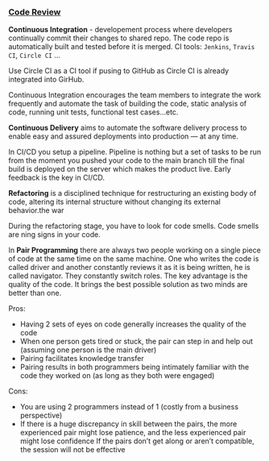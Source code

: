 ### [Code Review](https://medium.com/palantir/code-review-best-practices-19e02780015f)

__Continuous Integration__ - developement process where developers continually commit their changes to shared repo. The code repo is automatically built and tested before it is merged. CI tools: `Jenkins`, `Travis CI`, `Circle CI` ...

Use Circle CI as a CI tool if pusing to GitHub as Circle CI is already integrated into GirHub.

Continuous Integration encourages the team members to integrate the work frequently and automate the task of building the code, static analysis of code, running unit tests, functional test cases…etc.

__Continuous Delivery__ aims to automate the software delivery process to enable easy and assured deployments into production — at any time.

In CI/CD you setup a pipeline. Pipeline is nothing but a set of tasks to be run from the moment you pushed your code to the main branch till the final build is deployed on the server which makes the product live. Early feedback is the key in CI/CD.

__Refactoring__ is a disciplined technique for restructuring an existing body of code, altering its internal structure without changing its external behavior.the war

During the refactoring stage, you have to look for code smells. Code smells are ning signs in your code.

In __Pair Programming__ there are always two people working on a single piece of code at the same time on the same machine. One who writes the code is called driver and another constantly reviews it as it is being written, he is called navigator. They constantly switch roles. The key advantage is the quality of the code. It brings the best possible solution as two minds are better than one.

Pros:
* Having 2 sets of eyes on code generally increases the quality of the code
* When one person gets tired or stuck, the pair can step in and help out (assuming one person is the main driver)
* Pairing facilitates knowledge transfer
* Pairing results in both programmers being intimately familiar with the code they worked on (as long as they both were engaged)

Cons:
* You are using 2 programmers instead of 1 (costly from a business perspective)
* If there is a huge discrepancy in skill between the pairs, the more experienced pair might lose patience, and the less experienced pair might lose confidence
If the pairs don’t get along or aren’t compatible, the session will not be effective

